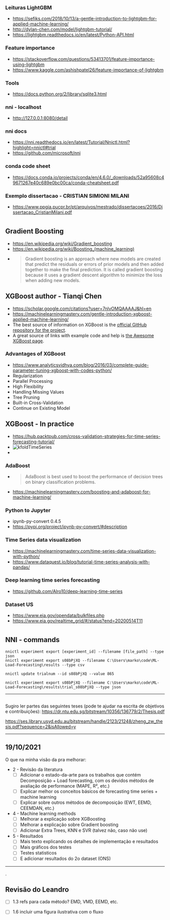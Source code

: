 
### Leituras LightGBM
- https://sefiks.com/2018/10/13/a-gentle-introduction-to-lightgbm-for-applied-machine-learning/
- http://dylan-chen.com/model/lightgbm-tutorial/
- https://lightgbm.readthedocs.io/en/latest/Python-API.html

### Feature importance
- https://stackoverflow.com/questions/53413701/feature-importance-using-lightgbm
- https://www.kaggle.com/ashishpatel26/feature-importance-of-lightgbm


### Tools
- https://docs.python.org/2/library/sqlite3.html

### nni - localhost
- http://127.0.0.1:8080/detail

### nni docs
- https://nni.readthedocs.io/en/latest/Tutorial/Nnictl.html?highlight=nnictl#trial
- https://github.com/microsoft/nni

### conda code sheet
- https://docs.conda.io/projects/conda/en/4.6.0/_downloads/52a95608c49671267e40c689e0bc00ca/conda-cheatsheet.pdf

### Exemplo dissertacao - CRISTIAN SIMIONI MILANI
- https://www.ppgia.pucpr.br/pt/arquivos/mestrado/dissertacoes/2016/Dissertacao_CristianMilani.pdf

#

## Gradient Boosting
- https://en.wikipedia.org/wiki/Gradient_boosting
- https://en.wikipedia.org/wiki/Boosting_(machine_learning)
- >Gradient boosting is an approach where new models are created that predict the residuals or errors of prior models and then added together to make the final prediction. It is called gradient boosting because it uses a gradient descent algorithm to minimize the loss when adding new models.


## XGBoost author - Tianqi Chen 
- https://scholar.google.com/citations?user=7nlvOMQAAAAJ&hl=en
- https://machinelearningmastery.com/gentle-introduction-xgboost-applied-machine-learning/
- The best source of information on XGBoost is the [official GitHub repository for the project](https://github.com/dmlc/xgboost).
- A great source of links with example code and help is [the Awesome XGBoost page](https://github.com/dmlc/xgboost/tree/master/demo).

### Advantages of XGBoost
- https://www.analyticsvidhya.com/blog/2016/03/complete-guide-parameter-tuning-xgboost-with-codes-python/
- Regularization
- Parallel Processing
- High Flexibility
- Handling Missing Values
- Tree Pruning
- Built-in Cross-Validation
- Continue on Existing Model

## XGBoost - In practice
- https://hub.packtpub.com/cross-validation-strategies-for-time-series-forecasting-tutorial/
- ![kfoldTimeSeries](https://hub.packtpub.com/wp-content/uploads/2019/05/Blocking-Time-Series-Split.png)
- 




### AdaBoost
- >AdaBoost is best used to boost the performance of decision trees on binary classification problems.
- https://machinelearningmastery.com/boosting-and-adaboost-for-machine-learning/


### Python to Jupyter
- ipynb-py-convert 0.4.5
- https://pypi.org/project/ipynb-py-convert/#description

### Time Series data visualization
- https://machinelearningmastery.com/time-series-data-visualization-with-python/
- https://www.dataquest.io/blog/tutorial-time-series-analysis-with-pandas/

### Deep learning time series forecasting
- https://github.com/Alro10/deep-learning-time-series

### Dataset US
- https://www.eia.gov/opendata/bulkfiles.php
- https://www.eia.gov/realtime_grid/#/status?end=20200514T11
#

## NNI - commands
```
nnictl experiment export [experiment_id] --filename [file_path] --type json
nnictl experiment export s08bPjXQ --filename C:\Users\marko\code\ML-Load-Forecasting\results --type csv

nnictl update trialnum --id s08bPjXQ --value 865

nnictl experiment export s08bPjXQ --filename C:\Users\marko\code\ML-Load-Forecasting\results\trial_s08bPjXQ --type json

```

---






##
Sugiro ler partes das seguintes teses (pode te ajudar na escrita de objetivos e contribuições):
https://dr.ntu.edu.sg/bitstream/10356/136779/2/Thesis.pdf

https://ses.library.usyd.edu.au/bitstream/handle/2123/21248/zheng_zw_thesis.pdf?sequence=2&isAllowed=y

---
## 19/10/2021

O que na minha visão da pra melhorar:

- 2 - Revisão da literatura
    - [ ] Adicionar o estado-da-arte para os trabalhos que contém Decomposição + Load forecasting, com os devidos métodos de avaliação de performance (MAPE, R², etc.)
    - [ ] Explicar melhor os conceitos básicos de forecasting time series + machine learning
    - [ ] Explicar sobre outros métodos de decomposição (EWT, EEMD, CEEMDAN, etc.)
- 4 - Machine learning methods
    - [ ] Melhorar a explicação sobre XGBoosting
    - [ ] Melhorar a explicação sobre Gradient boosting
    - [ ] Adicionar Extra Trees, KNN e SVR (talvez não, caso não use)
- 5 - Resultados
    - [ ] Mais texto explicando os detalhes de implementação e resultados
    - [ ] Mais gráficos dos testes
    - [ ] Testes statisticos
    - [ ] E adicionar resultados do 2o dataset (ONS)

-----
.

## Revisão do Leandro
- [ ] 1.3 refs para cada método? EMD, VMD, EEMD, etc.
- [ ] 1.6 incluir uma figura ilustrativa com o fluxo



